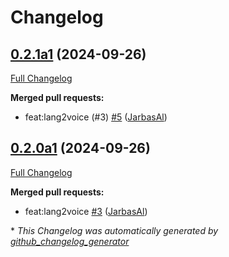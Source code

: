 # Changelog

## [0.2.1a1](https://github.com/OpenVoiceOS/ovos-tts-plugin-edge-tts/tree/0.2.1a1) (2024-09-26)

[Full Changelog](https://github.com/OpenVoiceOS/ovos-tts-plugin-edge-tts/compare/0.2.0a1...0.2.1a1)

**Merged pull requests:**

- feat:lang2voice \(\#3\) [\#5](https://github.com/OpenVoiceOS/ovos-tts-plugin-edge-tts/pull/5) ([JarbasAl](https://github.com/JarbasAl))

## [0.2.0a1](https://github.com/OpenVoiceOS/ovos-tts-plugin-edge-tts/tree/0.2.0a1) (2024-09-26)

[Full Changelog](https://github.com/OpenVoiceOS/ovos-tts-plugin-edge-tts/compare/0.1.0...0.2.0a1)

**Merged pull requests:**

- feat:lang2voice [\#3](https://github.com/OpenVoiceOS/ovos-tts-plugin-edge-tts/pull/3) ([JarbasAl](https://github.com/JarbasAl))



\* *This Changelog was automatically generated by [github_changelog_generator](https://github.com/github-changelog-generator/github-changelog-generator)*
